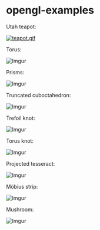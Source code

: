 # opengl-examples

Utah teapot:

[![teapot.gif](https://s17.postimg.org/vlsjt2lof/teapot.gif)](https://postimg.org/image/x0u4hsmrf/)

Torus:

![Imgur](https://i.imgur.com/gBMk7VH.png)

Prisms:

![Imgur](https://i.imgur.com/p8dVlur.png)

Truncated cuboctahedron:

![Imgur](https://i.imgur.com/JLGhrRf.png)

Trefoil knot:

![Imgur](https://i.imgur.com/Woqc6eJ.png)

Torus knot:

![Imgur](https://i.imgur.com/9SgrWkX.png)

Projected tesseract:

![Imgur](https://i.imgur.com/l6QsZpA.png)

Möbius strip:

![Imgur](https://i.imgur.com/l5ZOFkL.png)

Mushroom:

![Imgur](https://i.imgur.com/zlHQsF5.png)
